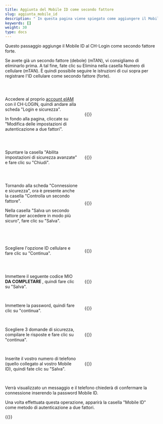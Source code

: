 ```yaml
---
title: Aggiunta del Mobile ID come secondo fattore
slug: aggiunta_mobile_id
description: " In questa pagina viene spiegato come aggiungere il Mobile ID come secondo fattore al CH-Login. Questo vi permetterà di verificare la vostra identità quando vi connetterete a eIAM. "
keywords: []
weight: 30
type: docs
---
```


Questo passaggio aggiunge il Mobile ID al CH-Login come secondo fattore forte.

Se avete già un secondo fattore (debole) (mTAN), vi consigliamo di eliminarlo prima. A tal fine, fate clic su Elimina nella casella Numero di cellulare (mTAN). È quindi possibile seguire le istruzioni di cui sopra per registrare l'ID cellulare come secondo fattore (forte).

&nbsp;

<!-- 1ere paire de colonnes -->

<div style="display: flex; justify-content: space-between; align-items: center;">

<div style="flex: 1; padding-right: 10px;">
<!-- First column content goes here -->
<p> Accedere al proprio <a href="https://www.myaccount-r.eiam.admin.ch/">account eIAM</a> con il CH-LOGIN, quindi andare alla scheda "Login e sicurezza". </p>

<p> In fondo alla pagina, cliccate su "Modifica delle impostazioni di autenticazione a due fattori". </p>
</div>

<div style="flex: 1; padding-left: 10px;">
<!-- Second column content goes here -->
{{<insertImage image="modif_parametres_fr.png" description="modification paramètres" class="bord taille">}}     <!-- ATTENTION image en français -->
</div>

</div>

&nbsp; 

<!-- 2eme paire de colonnes -->

<div style="display: flex; justify-content: space-between; align-items: center;">

<div style="flex: 1; padding-right: 10px;">
<!-- First column content goes here -->
Spuntare la casella "Abilita impostazioni di sicurezza avanzate" e fare clic su "Chiudi".
</div>

<div style="flex: 1; padding-left: 10px;">
<!-- Second column content goes here -->
{{<insertImage image="activation_param.png" description="Activation paramètres avancés" class="bord taille">}}          <!-- ATTENTION image en français -->
</div>

</div>

&nbsp; 

<!-- 3eme paire de colonnes -->

<div style="display: flex; justify-content: space-between; align-items: center;">

<div style="flex: 1; padding-right: 10px;">
<!-- First column content goes here -->
<p> Tornando alla scheda "Connessione e sicurezza", ora è presente anche la casella "Controlla un secondo fattore". </p>

<p> Nella casella "Salva un secondo fattore per accedere in modo più sicuro", fare clic su "Salva". </p>

</div>

<div style="flex: 1; padding-left: 10px;">
<!-- Second column content goes here -->
{{<insertImage image="ajout_facteur_fr.png" description="ajout second facteur" class="bord taille">}}           <!-- ATTENTION image en français -->
</div>

</div>

&nbsp; 

<!-- 4eme paire de colonnes -->

<div style="display: flex; justify-content: space-between; align-items: center;">

<div style="flex: 1; padding-right: 10px;">
<!-- First column content goes here -->
<p> Scegliere l'opzione ID cellulare e fare clic su "Continua". </p>
</div>

<div style="flex: 1; padding-left: 10px;">
<!-- Second column content goes here -->
{{<insertImage image="choix_mobileid.png" description="ajout second facteur" class="bord taille">}}         <!-- ATTENTION image en français -->
</div>

</div>

&nbsp; 

<!-- 5eme paire de colonnes -->

<div style="display: flex; justify-content: space-between; align-items: center;">

<div style="flex: 1; padding-right: 10px;">
<!-- First column content goes here -->
Immettere il seguente codice MIO <B> DA COMPLETARE </B>, quindi fare clic su "Salva". 
</div>

<div style="flex: 1; padding-left: 10px;">
<!-- Second column content goes here -->
{{<insertImage image="code_mio.png" description="ajout second facteur" class="bord taille">}}           <!-- ATTENTION image en français -->
</div>

</div>

&nbsp; 

<!-- 6eme paire de colonnes -->

<div style="display: flex; justify-content: space-between; align-items: center;">

<div style="flex: 1; padding-right: 10px;">
<!-- First column content goes here -->
Immettere la password, quindi fare clic su "continua".
</div>

<div style="flex: 1; padding-left: 10px;">
<!-- Second column content goes here -->
{{<insertImage image="mot_de_passe.png" description="Mot de passe" class="bord taille">}}           <!-- ATTENTION image en français -->
</div>

</div>

&nbsp; 

<!-- 7eme paire de colonnes -->

<div style="display: flex; justify-content: space-between; align-items: center;">

<div style="flex: 1; padding-right: 10px;">
<!-- First column content goes here -->
Scegliere 3 domande di sicurezza, compilare le risposte e fare clic su "continua".
</div>

<div style="flex: 1; padding-left: 10px;">
<!-- Second column content goes here -->
{{<insertImage image="questions_secu.png" description="ajout questions sécurité" class="bord taille">}}         <!-- ATTENTION image en français -->
</div>

</div>

&nbsp;

<!-- 8eme paire de colonnes -->

<div style="display: flex; justify-content: space-between; align-items: center;">

<div style="flex: 1; padding-right: 10px;">
<!-- First column content goes here -->
Inserite il vostro numero di telefono (quello collegato al vostro Mobile ID), quindi fate clic su "Salva".
</div>

<div style="flex: 1; padding-left: 10px;">
<!-- Second column content goes here -->
{{<insertImage image="saisie_tel.png" description="ajout second facteur" class="bord taille">}}         <!-- ATTENTION image en français -->
</div>

</div>

&nbsp;

Verrà visualizzato un messaggio e il telefono chiederà di confermare la connessione inserendo la password Mobile ID. 

Una volta effettuata questa operazione, apparirà la casella "Mobile ID" come metodo di autenticazione a due fattori. 

{{<insertImage image="mobileid_present.png" description="ajout second facteur" class="bord taille">}}           <!-- ATTENTION image en français -->